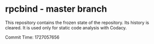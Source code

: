 # rpcbind - master branch

This repository contains the frozen state of the repository.
Its history is cleared. It is used only for static code
analysis with Codacy.

Commit Time: 1727057656